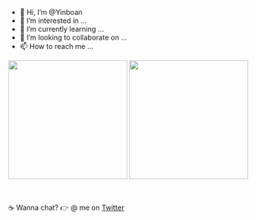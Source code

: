 - 👋 Hi, I’m @Yinboan
- 👀 I’m interested in ...
- 🌱 I’m currently learning ...
- 💞️ I’m looking to collaborate on ...
- 📫 How to reach me ...

<img src="https://i.imgur.com/kdKhgx6.gif" width="240px" align="center">
<img src="https://uploads.xuexila.com/allimg/1611/862-161110100210.gif" width="240px" align="center">

<br><br>:coffee: Wanna chat? :point_right: @ me on <a href="https://twitter.com/Hi_Yin66">Twitter</a>
<!---
Yinboan/Yinboan is a ✨ special ✨ repository because its `README.md` (this file) appears on your GitHub profile.
You can click the Preview link to take a look at your changes.
--->
